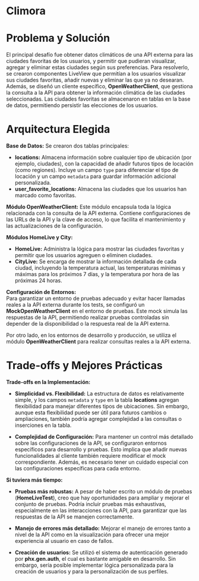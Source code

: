 # Climora

# Problema y Solución

El principal desafío fue obtener datos climáticos de una API externa para las ciudades favoritas de los usuarios, y permitir que pudieran visualizar, agregar y eliminar estas ciudades según sus preferencias. Para resolverlo, se crearon componentes LiveView que permitían a los usuarios visualizar sus ciudades favoritas, añadir nuevas y eliminar las que ya no desearan. Además, se diseñó un cliente específico, **OpenWeatherClient**, que gestiona la consulta a la API para obtener la información climática de las ciudades seleccionadas. Las ciudades favoritas se almacenaron en tablas en la base de datos, permitiendo persistir las elecciones de los usuarios.

# Arquitectura Elegida

**Base de Datos:** Se crearon dos tablas principales:

- **locations:** Almacena información sobre cualquier tipo de ubicación (por ejemplo, ciudades), con la capacidad de añadir futuros tipos de locación (como regiones). Incluye un campo `type` para diferenciar el tipo de locación y un campo `metadata` para guardar información adicional personalizada.
- **user_favorite_locations:** Almacena las ciudades que los usuarios han marcado como favoritas.

**Módulo OpenWeatherClient:** Este módulo encapsula toda la lógica relacionada con la consulta de la API externa. Contiene configuraciones de las URLs de la API y la clave de acceso, lo que facilita el mantenimiento y las actualizaciones de la configuración.

**Módulos HomeLive y City:**

- **HomeLive:** Administra la lógica para mostrar las ciudades favoritas y permitir que los usuarios agreguen o eliminen ciudades.
- **CityLive:** Se encarga de mostrar la información detallada de cada ciudad, incluyendo la temperatura actual, las temperaturas mínimas y máximas para los próximos 7 días, y la temperatura por hora de las próximas 24 horas.

**Configuración de Entornos:**  
Para garantizar un entorno de pruebas adecuado y evitar hacer llamadas reales a la API externa durante los tests, se configuró un **MockOpenWeatherClient** en el entorno de pruebas. Este mock simula las respuestas de la API, permitiendo realizar pruebas controladas sin depender de la disponibilidad o la respuesta real de la API externa.

Por otro lado, en los entornos de desarrollo y producción, se utiliza el módulo **OpenWeatherClient** para realizar consultas reales a la API externa. 


# Trade-offs y Mejores Prácticas

**Trade-offs en la Implementación:**

- **Simplicidad vs. Flexibilidad:** La estructura de datos es relativamente simple, y los campos `metadata` y `type` en la tabla **locations** agregan flexibilidad para manejar diferentes tipos de ubicaciones. Sin embargo, aunque esta flexibilidad puede ser útil para futuros cambios o ampliaciones, también podría agregar complejidad a las consultas o inserciones en la tabla.

- **Complejidad de Configuración:** Para mantener un control más detallado sobre las configuraciones de la API, se configuraron entornos específicos para desarrollo y pruebas. Esto implica que añadir nuevas funcionalidades al cliente también requiere modificar el mock correspondiente. Además, es necesario tener un cuidado especial con las configuraciones específicas para cada entorno.


**Si tuviera más tiempo:**

- **Pruebas más robustas:** A pesar de haber escrito un módulo de pruebas (**HomeLiveTest**), creo que hay oportunidades para ampliar y mejorar el conjunto de pruebas. Podría incluir pruebas más exhaustivas, especialmente en las interacciones con la API, para garantizar que las respuestas de la API se manejen correctamente.
  
- **Manejo de errores más detallado:** Mejorar el manejo de errores tanto a nivel de la API como en la visualización para ofrecer una mejor experiencia al usuario en caso de fallos.

- **Creación de usuarios:** Se utilizó el sistema de autenticación generado por **phx.gen.auth**, el cual es bastante amigable en desarrollo. Sin embargo, sería posible implementar lógica personalizada para la creación de usuarios y para la personalización de sus perfiles.
